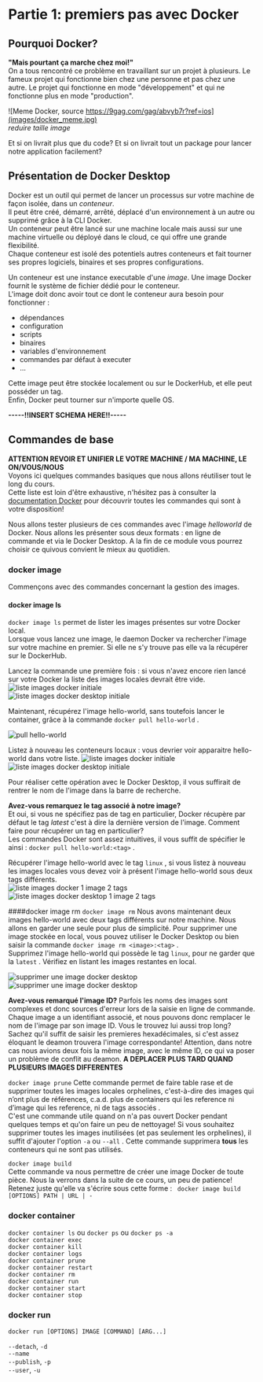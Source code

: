 # Partie 1: premiers pas avec Docker   

## Pourquoi Docker?  
**"Mais pourtant ça marche chez moi!"**  
On a tous rencontré ce problème en travaillant sur un projet à plusieurs. Le fameux projet qui fonctionne bien chez une personne et pas chez une autre.
Le projet qui fonctionne en mode "développement" et qui ne fonctionne plus en mode "production".

![Meme Docker, source https://9gag.com/gag/abvyb7r?ref=ios](images/docker_meme.jpg)  
*reduire taille image*  

Et si on livrait plus que du code? Et si on livrait tout un package pour lancer notre application facilement? 
   

## Présentation de Docker Desktop  
Docker est un outil qui permet de lancer un processus sur votre machine de façon isolée, dans un *conteneur*.    
Il peut être créé, démarré, arrêté, déplacé d'un environnement à un autre ou supprimé grâce à la CLI Docker.  
Un conteneur peut être lancé sur une machine locale mais aussi sur une machine virtuelle ou déployé dans le cloud, ce qui offre une grande flexibilité.    
Chaque conteneur est isolé des potentiels autres conteneurs et fait tourner ses propres logiciels, binaires et ses propres configurations.  

Un conteneur est une instance executable d'une *image*.
Une image Docker fournit le système de fichier dédié pour le conteneur.  
L'image doit donc avoir tout ce dont le conteneur aura besoin pour fonctionner : 
* dépendances 
* configuration
* scripts 
* binaires
* variables d'environnement
* commandes par défaut à executer
* ...  


Cette image peut être stockée localement ou sur le DockerHub, et elle peut posséder un tag.  
Enfin, Docker peut tourner sur n'importe quelle OS.

  
**-----!!INSERT SCHEMA HERE!!-----**

## Commandes de base
**ATTENTION REVOIR ET UNIFIER LE VOTRE MACHINE / MA MACHINE, LE ON/VOUS/NOUS**   
Voyons ici quelques commandes basiques que nous allons réutiliser tout le long du cours.  
Cette liste est loin d'être exhaustive, n'hésitez pas à consulter la [documentation Docker](https://docs.docker.com/) pour découvrir toutes les commandes qui sont à votre disposition!

Nous allons tester plusieurs de ces commandes avec l'image *helloworld* de Docker. Nous allons les présenter sous deux formats : en ligne de commande et via le Docker Desktop. A la fin de ce module vous pourrez choisir ce quivous convient le mieux au quotidien.  

  
### docker image 
Commençons avec des commandes concernant la gestion des images. 
#### docker image ls  

`docker image ls` permet de lister les images présentes sur votre Docker local.  
Lorsque vous lancez une image, le daemon Docker va rechercher l'image sur votre machine en premier. Si elle ne s'y trouve pas elle va la récupérer sur le DockerHub.  
  
Lancez la commande une première fois : si vous n'avez encore rien lancé sur votre Docker la liste des images locales devrait être vide.  
![liste images docker initiale](images/docker-image0-cmd.png)   
![liste images docker desktop initiale](images/docker-image0.png)   
 
Maintenant, récupérez l'image hello-world, sans toutefois lancer le container, grâce à la commande `docker pull hello-world` .

![pull hello-world](images/docker_pull_hello-world.png)  

Listez à nouveau les conteneurs locaux : vous devrier voir apparaitre hello-world dans votre liste. 
![liste images docker initiale](images/docker-image1-cmd.png)   
![liste images docker desktop initiale](images/docker-image1.png)  

Pour réaliser cette opération avec le Docker Desktop, il vous suffirait de rentrer le nom de l'image dans la barre de recherche.
  
**Avez-vous remarquez le tag associé à notre image?**  
Et oui, si vous ne spécifiez pas de tag en particulier, Docker récupère par défaut le tag *latest* c'est à dire la dernière version de l'image. Comment faire pour récupérer un tag en particulier?  
Les commandes Docker sont assez intuitives, il vous suffit de spécifier le <tag> ainsi : `docker pull hello-world:<tag>` .  

Récupérer l'image hello-world avec le tag `linux` , si vous listez à nouveau les images locales vous devez voir à présent l'image hello-world sous deux tags différents.  
![liste images docker 1 image 2 tags](images/docker-image2-cmd.png)   
![liste images docker desktop 1 image 2 tags](images/docker-image2.png)

####docker image rm 
`docker image rm` 
Nous avons maintenant deux images hello-world avec deux tags différents sur notre machine. Nous allons en garder une seule pour plus de simplicité. 
Pour supprimer une image stockée en local, vous pouvez utiliser le Docker Desktop ou bien saisir la commande `docker image rm <image>:<tag>` .  
Supprimez l'image hello-world qui possède le tag `linux`, pour ne garder que la `latest` . Vérifiez en listant les images restantes en local.  

![supprimer une image docker desktop](images/docker-image2-delete.png)   
![supprimer une image docker desktop](images/docker-image2-delete-cmd.png)   

**Avez-vous remarqué l'image ID?**
Parfois les noms des images sont complexes et donc sources d'erreur lors de la saisie en ligne de commande. Chaque image a un identifiant associé, et nous pouvons donc remplacer le nom de l'image par son image ID. 
Vous le trouvez lui aussi trop long? Sachez qu'il suffit de saisir les premieres hexadécimales, si c'est assez éloquant le deamon trouvera l'image correspondante! 
Attention, dans notre cas nous avions deux fois la même image, avec le même ID, ce qui va poser un problème de conflit au deamon. **A DEPLACER PLUS TARD QUAND PLUSIEURS IMAGES DIFFERENTES**   

`docker image prune`
Cette commande permet de faire table rase et de supprimer toutes les images locales orphelines, c'est-à-dire des images qui n’ont plus de références, c.a.d. plus de containers qui les reference ni d’image qui les reference, ni de tags associés .  
C'est une commande utile quand on n'a pas ouvert Docker pendant quelques temps et qu'on faire un peu de nettoyage!
Si vous souhaitez supprimer toutes les images inutilisées (et pas seulement les orphelines), il suffit d'ajouter l'option `-a` ou `--all` . Cette commande supprimera **tous** les conteneurs qui ne sont pas utilisés.  

   
`docker image build`  
Cette commande va nous permettre de créer une image Docker de toute pièce. Nous la verrons dans la suite de ce cours, un peu de patience! 
Retenez juste qu'elle va s'écrire sous cette forme : ` docker image build [OPTIONS] PATH | URL | -`   

### docker container
`docker container ls` ou `docker ps` ou `docker ps -a`  
`docker container exec`  
`docker container kill`  
`docker container logs`  
`docker container prune`  
`docker container restart`  
`docker container rm`  
`docker container run`  
`docker container start`  
`docker container stop`  

### docker run
`docker run [OPTIONS] IMAGE [COMMAND] [ARG...]`  

`--detach`, `-d`  
`--name`  
`--publish`, `-p`  
`--user`, `-u`  